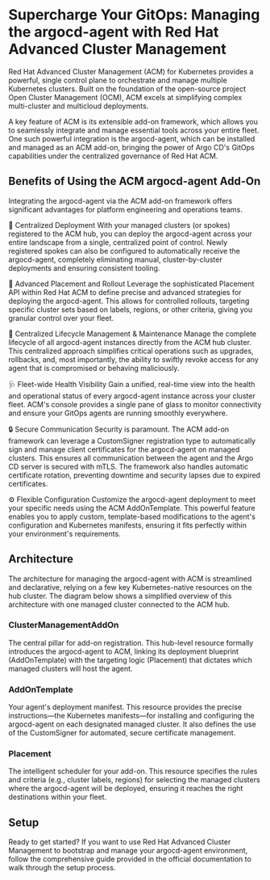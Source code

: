 # Supercharge Your GitOps: Managing the argocd-agent with Red Hat Advanced Cluster Management

Red Hat Advanced Cluster Management (ACM) for Kubernetes provides a powerful, single control plane to orchestrate and manage multiple Kubernetes clusters. Built on the foundation of the open-source project Open Cluster Management (OCM), ACM excels at simplifying complex multi-cluster and multicloud deployments.

A key feature of ACM is its extensible add-on framework, which allows you to seamlessly integrate and manage essential tools across your entire fleet. One such powerful integration is the argocd-agent, which can be installed and managed as an ACM add-on, bringing the power of Argo CD's GitOps capabilities under the centralized governance of Red Hat ACM.

## Benefits of Using the ACM argocd-agent Add-On
Integrating the argocd-agent via the ACM add-on framework offers significant advantages for platform engineering and operations teams.

🎯 Centralized Deployment
With your managed clusters (or spokes) registered to the ACM hub, you can deploy the argocd-agent across your entire landscape from a single, centralized point of control. Newly registered spokes can also be configured to automatically receive the argocd-agent, completely eliminating manual, cluster-by-cluster deployments and ensuring consistent tooling.

🚀 Advanced Placement and Rollout
Leverage the sophisticated Placement API within Red Hat ACM to define precise and advanced strategies for deploying the argocd-agent. This allows for controlled rollouts, targeting specific cluster sets based on labels, regions, or other criteria, giving you granular control over your fleet.

🔧 Centralized Lifecycle Management & Maintenance
Manage the complete lifecycle of all argocd-agent instances directly from the ACM hub cluster. This centralized approach simplifies critical operations such as upgrades, rollbacks, and, most importantly, the ability to swiftly revoke access for any agent that is compromised or behaving maliciously.

🩺 Fleet-wide Health Visibility
Gain a unified, real-time view into the health and operational status of every argocd-agent instance across your cluster fleet. ACM's console provides a single pane of glass to monitor connectivity and ensure your GitOps agents are running smoothly everywhere.

🔒 Secure Communication
Security is paramount. The ACM add-on framework can leverage a CustomSigner registration type to automatically sign and manage client certificates for the argocd-agent on managed clusters. This ensures all communication between the agent and the Argo CD server is secured with mTLS. The framework also handles automatic certificate rotation, preventing downtime and security lapses due to expired certificates.

⚙️ Flexible Configuration
Customize the argocd-agent deployment to meet your specific needs using the ACM AddOnTemplate. This powerful feature enables you to apply custom, template-based modifications to the agent's configuration and Kubernetes manifests, ensuring it fits perfectly within your environment's requirements.

## Architecture
The architecture for managing the argocd-agent with ACM is streamlined and declarative, relying on a few key Kubernetes-native resources on the hub cluster. The diagram below shows a simplified overview of this architecture with one managed cluster connected to the ACM hub.

### ClusterManagementAddOn
The central pillar for add-on registration. This hub-level resource formally introduces the argocd-agent to ACM, linking its deployment blueprint (AddOnTemplate) with the targeting logic (Placement) that dictates which managed clusters will host the agent.

### AddOnTemplate
Your agent's deployment manifest. This resource provides the precise instructions—the Kubernetes manifests—for installing and configuring the argocd-agent on each designated managed cluster. It also defines the use of the CustomSigner for automated, secure certificate management.

### Placement
The intelligent scheduler for your add-on. This resource specifies the rules and criteria (e.g., cluster labels, regions) for selecting the managed clusters where the argocd-agent will be deployed, ensuring it reaches the right destinations within your fleet.

## Setup
Ready to get started? If you want to use Red Hat Advanced Cluster Management to bootstrap and manage your argocd-agent environment, follow the comprehensive guide provided in the official documentation to walk through the setup process.
